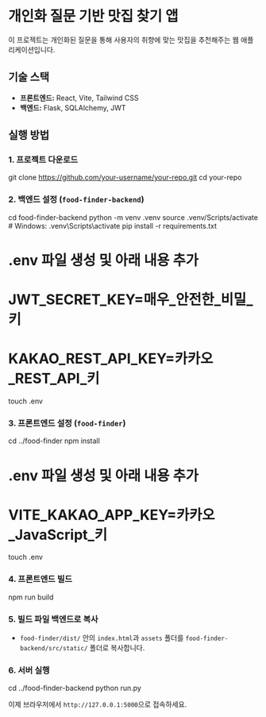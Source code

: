 # 개인화 질문 기반 맛집 찾기 앱

이 프로젝트는 개인화된 질문을 통해 사용자의 취향에 맞는 맛집을 추천해주는 웹 애플리케이션입니다.

## 기술 스택
- **프론트엔드:** React, Vite, Tailwind CSS
- **백엔드:** Flask, SQLAlchemy, JWT

## 실행 방법

### 1. 프로젝트 다운로드
git clone https://github.com/your-username/your-repo.git
cd your-repo

### 2. 백엔드 설정 (`food-finder-backend`)
cd food-finder-backend
python -m venv .venv
source .venv/Scripts/activate  # Windows: .venv\Scripts\activate
pip install -r requirements.txt

# .env 파일 생성 및 아래 내용 추가
# JWT_SECRET_KEY=매우_안전한_비밀_키
# KAKAO_REST_API_KEY=카카오_REST_API_키
touch .env

### 3. 프론트엔드 설정 (`food-finder`)
cd ../food-finder
npm install

# .env 파일 생성 및 아래 내용 추가
# VITE_KAKAO_APP_KEY=카카오_JavaScript_키
touch .env

### 4. 프론트엔드 빌드
npm run build

### 5. 빌드 파일 백엔드로 복사
- `food-finder/dist/` 안의 `index.html`과 `assets` 폴더를 `food-finder-backend/src/static/` 폴더로 복사합니다.

### 6. 서버 실행
cd ../food-finder-backend
python run.py

이제 브라우저에서 `http://127.0.0.1:5000`으로 접속하세요.
